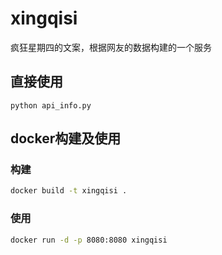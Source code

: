 # xingqisi
疯狂星期四的文案，根据网友的数据构建的一个服务

## 直接使用
```
python api_info.py
```

## docker构建及使用
### 构建
```bash
docker build -t xingqisi .
```
### 使用
```bash
docker run -d -p 8080:8080 xingqisi
```
